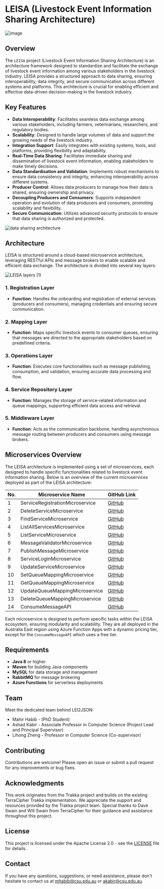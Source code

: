# LEISA (Livestock Event Information Sharing Architecture)

![image](https://github.com/mahirgamal/LEISA/assets/86919381/026666f4-d3c0-4b21-a823-ee2c0e6461bd)


## Overview

The `LEISA` project (Livestock Event Information Sharing Architecture) is an architecture framework designed to standardize and facilitate the exchange of livestock event information among various stakeholders in the livestock industry. LEISA provides a structured approach to data sharing, ensuring interoperability, data integrity, and secure communication across different systems and platforms. This architecture is crucial for enabling efficient and effective data-driven decision-making in the livestock industry.

## Key Features

- **Data Interoperability**: Facilitates seamless data exchange among various stakeholders, including farmers, veterinarians, researchers, and regulatory bodies.
- **Scalability**: Designed to handle large volumes of data and support the growing needs of the livestock industry.
- **Integration Support**: Easily integrates with existing systems, tools, and platforms, providing flexibility and adaptability.
-  **Real-Time Data Sharing**: Facilitates immediate sharing and dissemination of livestock event information, enabling stakeholders to make timely decisions.
- **Data Standardisation and Validation**: Implements robust mechanisms to ensure data consistency and integrity, enhancing interoperability across different systems.
- **Producer Control**: Allows data producers to manage how their data is shared, ensuring ownership and privacy.
- **Decoupling Producers and Consumers**: Supports independent operation and evolution of data producers and consumers, promoting scalability and flexibility.
- **Secure Communication**: Utilizes advanced security protocols to ensure that data sharing is authorized and protected.

  
![data sharing architecture](https://github.com/user-attachments/assets/5caa46ac-8428-4577-a0be-49f01ac12520)

## Architecture
LEISA is structured around a cloud-based microservice architecture, leveraging RESTful APIs and message brokers to enable scalable and efficient data exchange. The architecture is divided into several key layers:

![LEISA layers (1)](https://github.com/user-attachments/assets/27c800c0-03e2-4bf4-aa2a-935471b0f7bf)


### 1. Registration Layer

- **Function**: Handles the onboarding and registration of external services (producers and consumers), managing credentials and ensuring secure communication.

### 2. Mapping Layer

- **Function**: Maps specific livestock events to consumer queues, ensuring that messages are directed to the appropriate stakeholders based on predefined criteria.

### 3. Operations Layer

- **Function**: Executes core functionalities such as message publishing, consumption, and validation, ensuring accurate data processing and flow.

### 4. Service Repository Layer

- **Function**: Manages the storage of service-related information and queue mappings, supporting efficient data access and retrieval.

### 5. Middleware Layer

- **Function**: Acts as the communication backbone, handling asynchronous message routing between producers and consumers using message brokers.

## Microservices Overview

The LEISA architecture is implemented using a set of microservices, each designed to handle specific functionalities related to livestock event information sharing. Below is an overview of the current microservices deployed as part of the LEISA architecture:

| No. | Microservice Name            |  GitHub Link                                                                               |
|-----|------------------------------|--------------------------------------------------------------------------------------------|
| 1   | ServiceRegistrationMicroservice  | [GitHub](https://github.com/mahirgamal/ServiceRegistrationMicroservice)                |
| 2   | DeleteServiceMicroservice        |  [GitHub](https://github.com/mahirgamal/ServiceDeleteMicroservice)                     |
| 3   | FindServiceMicroservice          |  [GitHub](https://github.com/mahirgamal/ServiceSearchMicroservice)                     |
| 4   | ListAllServicesMicroservice      |  [GitHub](https://github.com/mahirgamal/ServiceListAllMicroservice)                    |
| 5   | ListServiceMicroservice          |  [GitHub](https://github.com/mahirgamal/ServiceListMicroservice)                       |
| 6   | MessageValidatorMicroservice     |  [GitHub](https://github.com/mahirgamal/MessageValidatorMicroservice)                  |
| 7   | PublishMessageMicroservice       |  [GitHub](https://github.com/mahirgamal/PublishMessageMicroservice)                    |
| 8   | ServiceLoginMicroservice         |  [GitHub](https://github.com/mahirgamal/ServiceLoginMicroservice)                      |
| 9   | UpdateServiceMicroservice        |  [GitHub](https://github.com/mahirgamal/ServiceUpdateMicroservice)                     |
| 10  | SetQueueMappingMicroservice      |  [GitHub](https://github.com/mahirgamal/SetQueneMappingMicroservice)                   |
| 11  | GetQueueMappingMicroservice      |  [GitHub](https://github.com/mahirgamal/GetQueneMappingMicroservice)                   |
| 12  | UpdateQueueMappingMicroservice   | [GitHub](https://github.com/mahirgamal/UpdateQueneMappingMicroservice)                 |
| 13  | DeleteQueueMappingMicroservice   | [GitHub](https://github.com/mahirgamal/DeleteQueneMappingMicroservice)                 |
| 14  | ConsumeMessageAPI                |  [GitHub](https://github.com/mahirgamal/consume_message_API)                           |

Each microservice is designed to perform specific tasks within the LEISA ecosystem, ensuring modularity and scalability. They are all deployed in the Australia East region using Azure Function Apps with a dynamic pricing tier, except for the `ConsumeMessageAPI` which uses a free tier.



  ## Requirements

- **Java 8** or higher
- **Maven** for building Java components
- **MySQL** for data storage and management
- **RabbitMQ** for message brokering
- **Azure Functions** for serverless deployments

## Team
Meet the dedicated team behind LEI2JSON:

- Mahir Habib - (PhD Student)
- Ashad Kabir - Associate Professor in Computer Science (Project Lead and Principal Supervisor)
- Lihong Zheng - Professor in Computer Science (Co-supervisor)

## Contributing

Contributions are welcome! Please open an issue or submit a pull request for any improvements or bug fixes.

## Acknowledgments

This work originates from the Trakka project and builds on the existing TerraCipher Trakka implementation. We appreciate the support and resources provided by the Trakka project team. Special thanks to Dave Swain and Will Swain from TerraCipher for their guidance and assistance throughout this project.

## License

This project is licensed under the Apache License 2.0 - see the [LICENSE](https://github.com/mahirgamal/LEISA/blob/main/LICENSE) file for details.

## Contact

If you have any questions, suggestions, or need assistance, please don't hesitate to contact us at [mhabib@csu.edu.au](mailto:mhabib@csu.edu.au) or [akabir@csu.edu.au](mailto:akabir@csu.edu.au).
